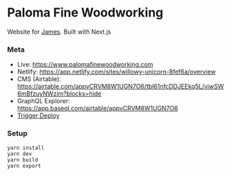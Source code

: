 # Paloma Fine Woodworking

Website for [James](https://github.com/damassi/palomafinewoodworking). Built with Next.js

### Meta

- Live: https://www.palomafinewoodworking.com
- Netlify: https://app.netlify.com/sites/willowy-unicorn-8fef6a/overview
- CMS (Airtable): https://airtable.com/appvCRVM8W1UGN7O6/tbl61nfcDDJEEkq5L/viwSW6mBfzuyNWzim?blocks=hide
- GraphQL Explorer: https://app.baseql.com/airtable/appvCRVM8W1UGN7O6
- [Trigger Deploy](https://www.palomafinewoodworking.com/deploy)

### Setup

```
yarn install
yarn dev
yarn build
yarn export
```
